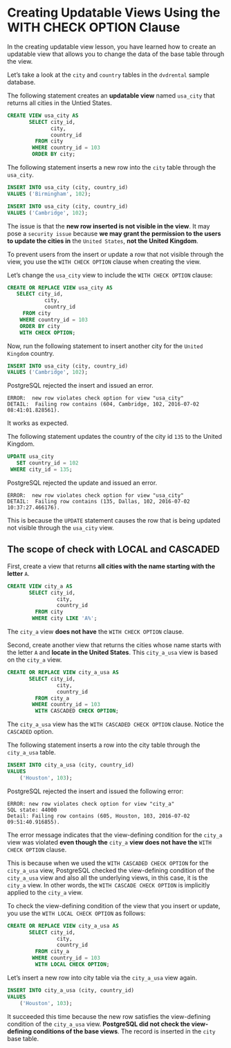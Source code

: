 # Creating Updatable Views Using the WITH CHECK OPTION Clause

In the creating updatable view lesson, you have learned how to create an updatable view that allows you to change the data of the base table through the view.

Let’s take a look at the `city` and `country` tables in the `dvdrental` sample database.

The following statement creates an **updatable view** named `usa_city` that returns all cities in the Untied States.

```SQL
CREATE VIEW usa_city AS
       SELECT city_id,
              city,
              country_id
         FROM city
        WHERE country_id = 103
        ORDER BY city;
```

The following statement inserts a new row into the `city` table through the `usa_city`.

```SQL
INSERT INTO usa_city (city, country_id)
VALUES ('Birmingham', 102);

INSERT INTO usa_city (city, country_id)
VALUES ('Cambridge', 102);
```

The issue is that the **new row inserted is not visible in the view**. It may pose a `security issue` because **we may grant the permission to the users to update the cities in** the `United States`, **not the United Kingdom**.

To prevent users from the insert or update a row that not visible through the view, you use the `WITH CHECK OPTION` clause when creating the view.

Let’s change the `usa_city` view to include the `WITH CHECK OPTION` clause:

```SQL
CREATE OR REPLACE VIEW usa_city AS
   SELECT city_id,
	        city,
	        country_id
     FROM city
    WHERE country_id = 103
    ORDER BY city
    WITH CHECK OPTION;
```

Now, run the following statement to insert another city for the `United Kingdom` country.

```SQL
INSERT INTO usa_city (city, country_id)
VALUES ('Cambridge', 102);
```

PostgreSQL rejected the insert and issued an error.

```console
ERROR:  new row violates check option for view "usa_city"
DETAIL:  Failing row contains (604, Cambridge, 102, 2016-07-02 08:41:01.828561).
```

It works as expected.

The following statement updates the country of the city id `135` to the United Kingdom.

```SQL
UPDATE usa_city
   SET country_id = 102
 WHERE city_id = 135;
```

PostgreSQL rejected the update and issued an error.

```console
ERROR:  new row violates check option for view "usa_city"
DETAIL:  Failing row contains (135, Dallas, 102, 2016-07-02 10:37:27.466176).
```

This is because the `UPDATE` statement causes the row that is being updated not visible through the `usa_city` view.

## The scope of check with LOCAL and CASCADED

First, create a view that returns **all cities with the name starting with the letter** `A`.

```SQL
CREATE VIEW city_a AS
       SELECT city_id,
	            city,
	            country_id
         FROM city
        WHERE city LIKE 'A%';
```

The `city_a` view **does not have** the `WITH CHECK OPTION` clause.

Second, create another view that returns the cities whose name starts with the letter `A` and **locate in the United States**. This `city_a_usa` view is based on the `city_a` view.

```SQL
CREATE OR REPLACE VIEW city_a_usa AS
       SELECT city_id,
	            city,
	            country_id
         FROM city_a
        WHERE country_id = 103
         WITH CASCADED CHECK OPTION;
```

The `city_a_usa` view has the `WITH CASCADED CHECK OPTION` clause. Notice the `CASCADED` option.

The following statement inserts a row into the city table through the `city_a_usa` table.

```SQL
INSERT INTO city_a_usa (city, country_id)
VALUES
	('Houston', 103);
```

PostgreSQL rejected the insert and issued the following error:

```console
ERROR: new row violates check option for view "city_a"
SQL state: 44000
Detail: Failing row contains (605, Houston, 103, 2016-07-02 09:51:40.916855).
```

The error message indicates that the view-defining condition for the `city_a` view was violated **even though the** `city_a` **view does not have the** `WITH CHECK OPTION` clause.

This is because when we used the `WITH CASCADED CHECK OPTION` for the `city_a_usa` view, PostgreSQL checked the view-defining condition of the `city_a_usa` view and also all the underlying views, in this case, it is the `city_a` view. In other words, the `WITH CASCADE CHECK OPTION` is implicitly applied to the `city_a` view.

To check the view-defining condition of the view that you insert or update, you use the `WITH LOCAL CHECK OPTION` as follows:

```SQL
CREATE OR REPLACE VIEW city_a_usa AS
       SELECT city_id,
	            city,
	            country_id
         FROM city_a
        WHERE country_id = 103
         WITH LOCAL CHECK OPTION;
```

Let’s insert a new row into city table via the `city_a_usa` view again.

```SQL
INSERT INTO city_a_usa (city, country_id)
VALUES
	('Houston', 103);
```

It succeeded this time because the new row satisfies the view-defining condition of the `city_a_usa` view. **PostgreSQL did not check the view-defining conditions of the base views**. The record is inserted in the `city` base table.

